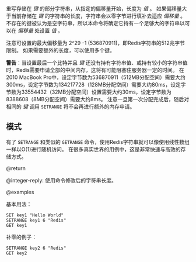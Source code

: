 重写存储在 _键_ 的部分字符串，从指定的偏移量开始，长度为 _值_ 。
如果偏移量大于当前存储在 _键_ 的字符串的长度，字符串会以零字节进行填补去适应 _偏移量_ 。
不存在的键被认为是空字符串，所以本命令将确定它持有一个足够大的字符串以可以在 _偏移量_ 处设置 _值_ 。

注意可设置的最大偏移量为 2^29 -1 (536870911)，即Redis字符串的512兆字节限制。
如果需要额外的长度，可以使用多个键。

**警告**：当设置最后一个比特并且 _键_ 还没有持有字符串值、或持有较小的字符串值时，Redis需要申请全部的中间内存，这将有可能阻塞住服务器一定的时间。
在2010 MacBook Pro中，设定字节数为536870911（512MB分配空间）需要大约300ms，设定字节数为134217728（128MB分配空间）需要大约80ms，设定字节数为33554432（32MB分配空间）设置需要大约30ms，设定字节数为8388608（8MB分配空间）需要大约8ms。
注意一旦第一次分配完成后，随后对相同的 _键_ 调用 `SETRANGE` 将不会再进行额外的内存申请。

## 模式

有了 `SETRANGE` 和类似的 `GETRANGE` 命令，使用Redis字符串就可以像使用线性数组一样以O(1)进行随机访问。
在很多真实世界的用例中，这是非常快速与高效的存储方式。

@return

@integer-reply: 使用命令修改后的字符串长度。

@examples

基本用法：

```cli
SET key1 "Hello World"
SETRANGE key1 6 "Redis"
GET key1
```

补零的例子：

```cli
SETRANGE key2 6 "Redis"
GET key2
```
